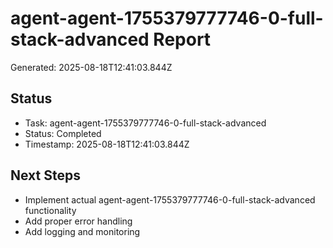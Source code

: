 # agent-agent-1755379777746-0-full-stack-advanced Report

Generated: 2025-08-18T12:41:03.844Z

## Status
- Task: agent-agent-1755379777746-0-full-stack-advanced
- Status: Completed
- Timestamp: 2025-08-18T12:41:03.844Z

## Next Steps
- Implement actual agent-agent-1755379777746-0-full-stack-advanced functionality
- Add proper error handling
- Add logging and monitoring
